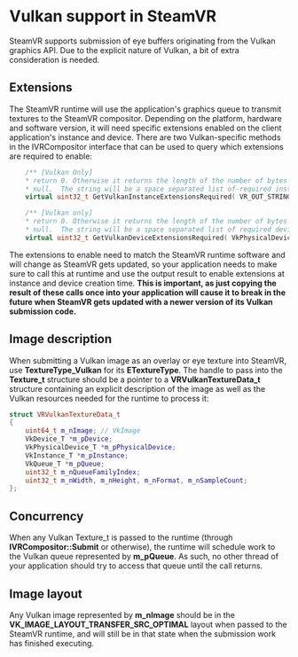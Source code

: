 # Vulkan support in SteamVR

SteamVR supports submission of eye buffers originating from the Vulkan graphics API. Due to the explicit nature of Vulkan, a bit of extra consideration is needed.

## Extensions

The SteamVR runtime will use the application's graphics queue to transmit textures to the SteamVR compositor. Depending on the platform, hardware and software version, it will need specific extensions enabled on the client application's instance and device. There are two Vulkan-specific methods in the IVRCompositor interface that can be used to query which extensions are required to enable:

```c++
	/** [Vulkan Only]
	* return 0. Otherwise it returns the length of the number of bytes necessary to hold this string including the trailing
	* null.  The string will be a space separated list of-required instance extensions to enable in VkCreateInstance */
	virtual uint32_t GetVulkanInstanceExtensionsRequired( VR_OUT_STRING() char *pchValue, uint32_t unBufferSize ) = 0;

	/** [Vulkan only]
	* return 0. Otherwise it returns the length of the number of bytes necessary to hold this string including the trailing
	* null.  The string will be a space separated list of required device extensions to enable in VkCreateDevice */
	virtual uint32_t GetVulkanDeviceExtensionsRequired( VkPhysicalDevice_T *pPhysicalDevice, VR_OUT_STRING() char *pchValue, uint32_t unBufferSize ) = 0;
```

The extensions to enable need to match the SteamVR runtime software and will change as SteamVR gets updated, so your application needs to make sure to call this at runtime and use the output result to enable extensions at instance and device creation time. **This is important, as just copying the result of these calls once into your application will cause it to break in the future when SteamVR gets updated with a newer version of its Vulkan submission code.**

## Image description

When submitting a Vulkan image as an overlay or eye texture into SteamVR, use **TextureType_Vulkan** for its **ETextureType**. The handle to pass into the **Texture_t** structure should be a pointer to a **VRVulkanTextureData_t** structure containing an explicit description of the image as well as the Vulkan resources needed for the runtime to process it:

```c++
struct VRVulkanTextureData_t
{
	uint64_t m_nImage; // VkImage
	VkDevice_T *m_pDevice;
	VkPhysicalDevice_T *m_pPhysicalDevice;
	VkInstance_T *m_pInstance;
	VkQueue_T *m_pQueue;
	uint32_t m_nQueueFamilyIndex;
	uint32_t m_nWidth, m_nHeight, m_nFormat, m_nSampleCount;
};
```

## Concurrency

When any Vulkan Texture_t is passed to the runtime (through **IVRCompositor::Submit** or otherwise), the runtime will schedule work to the Vulkan queue represented by **m_pQueue**. As such, no other thread of your application should try to access that queue until the call returns.

## Image layout

Any Vulkan image represented by **m_nImage** should be in the **VK_IMAGE_LAYOUT_TRANSFER_SRC_OPTIMAL** layout when passed to the SteamVR runtime, and will still be in that state when the submission work has finished executing.